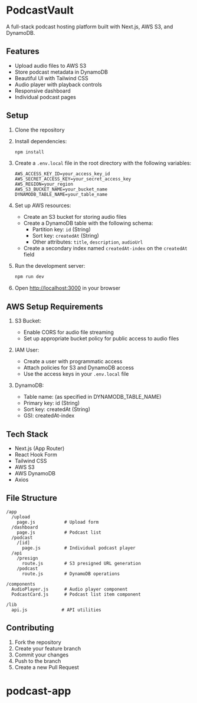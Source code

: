 # PodcastVault

A full-stack podcast hosting platform built with Next.js, AWS S3, and DynamoDB.

## Features

- Upload audio files to AWS S3
- Store podcast metadata in DynamoDB
- Beautiful UI with Tailwind CSS
- Audio player with playback controls
- Responsive dashboard
- Individual podcast pages

## Setup

1. Clone the repository
2. Install dependencies:
   ```bash
   npm install
   ```

3. Create a `.env.local` file in the root directory with the following variables:
   ```
   AWS_ACCESS_KEY_ID=your_access_key_id
   AWS_SECRET_ACCESS_KEY=your_secret_access_key
   AWS_REGION=your_region
   AWS_S3_BUCKET_NAME=your_bucket_name
   DYNAMODB_TABLE_NAME=your_table_name
   ```

4. Set up AWS resources:
   - Create an S3 bucket for storing audio files
   - Create a DynamoDB table with the following schema:
     - Partition key: `id` (String)
     - Sort key: `createdAt` (String)
     - Other attributes: `title`, `description`, `audioUrl`
   - Create a secondary index named `createdAt-index` on the `createdAt` field

5. Run the development server:
   ```bash
   npm run dev
   ```

6. Open [http://localhost:3000](http://localhost:3000) in your browser

## AWS Setup Requirements

1. S3 Bucket:
   - Enable CORS for audio file streaming
   - Set up appropriate bucket policy for public access to audio files

2. IAM User:
   - Create a user with programmatic access
   - Attach policies for S3 and DynamoDB access
   - Use the access keys in your `.env.local` file

3. DynamoDB:
   - Table name: (as specified in DYNAMODB_TABLE_NAME)
   - Primary key: id (String)
   - Sort key: createdAt (String)
   - GSI: createdAt-index

## Tech Stack

- Next.js (App Router)
- React Hook Form
- Tailwind CSS
- AWS S3
- AWS DynamoDB
- Axios

## File Structure

```
/app
  /upload
    page.js           # Upload form
  /dashboard
    page.js           # Podcast list
  /podcast
    /[id]
      page.js         # Individual podcast player
  /api
    /presign
      route.js        # S3 presigned URL generation
    /podcast
      route.js        # DynamoDB operations

/components
  AudioPlayer.js      # Audio player component
  PodcastCard.js      # Podcast list item component

/lib
  api.js             # API utilities
```

## Contributing

1. Fork the repository
2. Create your feature branch
3. Commit your changes
4. Push to the branch
5. Create a new Pull Request
# podcast-app
